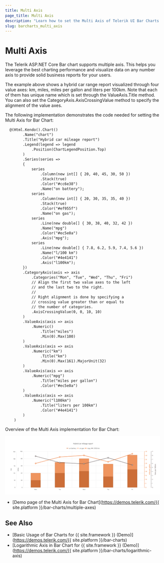 ```yaml
---
title: Multi Axis
page_title: Multi Axis
description: "Learn how to set the Multi Axis of Telerik UI Bar Charts HtmlHelper for {{ site.framework }}."
slug: barcharts_multi_axis
---
```


# Multi Axis

The Telerik ASP.NET Core Bar chart supports multiple axis. This helps you leverage the best charting performance and visualize data on any number axis to provide solid business reports for your users.

The example above shows a hybrid car range report visualized through four value axes: km, miles, miles per gallon and liters per 100km. Note that each of them has unique name which is set through the ValueAxis.Title method. You can also set the CategoryAxis.AxisCrossingValue method to specify the alignment of the value axes.

The following implementation demonstrates the code needed for setting the Multi Axis for Bar Chart:

```View
  @(Html.Kendo().Chart()
        .Name("chart")
        .Title("Hybrid car mileage report")
        .Legend(legend => legend
            .Position(ChartLegendPosition.Top)
        )
        .Series(series =>
        {
            series
                .Column(new int[] { 20, 40, 45, 30, 50 })
                .Stack(true)
                .Color("#cc6e38")
                .Name("on battery");
            series
                .Column(new int[] { 20, 30, 35, 35, 40 })
                .Stack(true)
                .Color("#ef955f")
                .Name("on gas");
            series
                .Line(new double[] { 30, 38, 40, 32, 42 })
                .Name("mpg")
                .Color("#ec5e0a")
                .Axis("mpg");
            series
                .Line(new double[] { 7.8, 6.2, 5.9, 7.4, 5.6 })
                .Name("l/100 km")
                .Color("#4e4141")
                .Axis("l100km");
        })
        .CategoryAxis(axis => axis
            .Categories("Mon", "Tue", "Wed", "Thu", "Fri")
            // Align the first two value axes to the left
            // and the last two to the right.
            //
            // Right alignment is done by specifying a
            // crossing value greater than or equal to
            // the number of categories.
            .AxisCrossingValue(0, 0, 10, 10)
        )
        .ValueAxis(axis => axis
            .Numeric()
                .Title("miles")
                .Min(0).Max(100)
        )
        .ValueAxis(axis => axis
            .Numeric("km")
                .Title("km")
                .Min(0).Max(161).MajorUnit(32)
        )
        .ValueAxis(axis => axis
            .Numeric("mpg")
                .Title("miles per gallon")
                .Color("#ec5e0a")
        )
        .ValueAxis(axis => axis
            .Numeric("l100km")
                .Title("liters per 100km")
                .Color("#4e4141")
        )
    )
```

Overview of the Multi Axis implementation for Bar Chart:

![Multi Axis](images/multiAxis.png)

* [Demo page of the Multi Axis for Bar Chart](https://demos.telerik.com/{{ site.platform }}/bar-charts/multiple-axes)

## See Also
* [Basic Usage of Bar Charts for {{ site.framework }} (Demo)](https://demos.telerik.com/{{ site.platform }}/bar-charts)
* [Logarithmic Axis in Bar Chart for {{ site.framework }} (Demo)](https://demos.telerik.com/{{ site.platform }}/bar-charts/logarithmic-axis)
